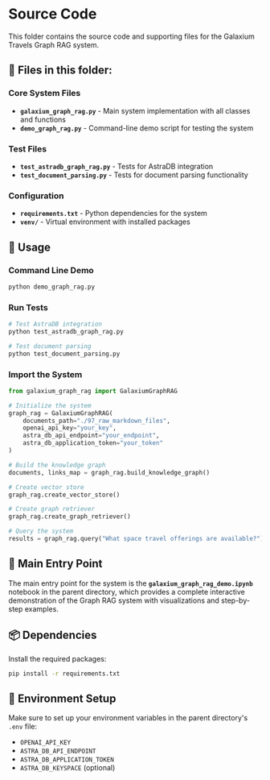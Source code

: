 # Source Code

This folder contains the source code and supporting files for the Galaxium Travels Graph RAG system.

## 📁 Files in this folder:

### Core System Files
- **`galaxium_graph_rag.py`** - Main system implementation with all classes and functions
- **`demo_graph_rag.py`** - Command-line demo script for testing the system

### Test Files
- **`test_astradb_graph_rag.py`** - Tests for AstraDB integration
- **`test_document_parsing.py`** - Tests for document parsing functionality

### Configuration
- **`requirements.txt`** - Python dependencies for the system
- **`venv/`** - Virtual environment with installed packages

## 🚀 Usage

### Command Line Demo
```bash
python demo_graph_rag.py
```

### Run Tests
```bash
# Test AstraDB integration
python test_astradb_graph_rag.py

# Test document parsing
python test_document_parsing.py
```

### Import the System
```python
from galaxium_graph_rag import GalaxiumGraphRAG

# Initialize the system
graph_rag = GalaxiumGraphRAG(
    documents_path="./97_raw_markdown_files",
    openai_api_key="your_key",
    astra_db_api_endpoint="your_endpoint",
    astra_db_application_token="your_token"
)

# Build the knowledge graph
documents, links_map = graph_rag.build_knowledge_graph()

# Create vector store
graph_rag.create_vector_store()

# Create graph retriever
graph_rag.create_graph_retriever()

# Query the system
results = graph_rag.query("What space travel offerings are available?")
```

## 🎯 Main Entry Point

The main entry point for the system is the **`galaxium_graph_rag_demo.ipynb`** notebook in the parent directory, which provides a complete interactive demonstration of the Graph RAG system with visualizations and step-by-step examples.

## 📦 Dependencies

Install the required packages:
```bash
pip install -r requirements.txt
```

## 🔧 Environment Setup

Make sure to set up your environment variables in the parent directory's `.env` file:
- `OPENAI_API_KEY`
- `ASTRA_DB_API_ENDPOINT`
- `ASTRA_DB_APPLICATION_TOKEN`
- `ASTRA_DB_KEYSPACE` (optional)
